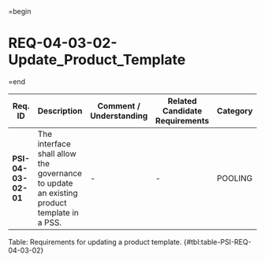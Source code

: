 =begin

# REQ-04-03-02-Update_Product_Template

=end

| Req. ID                        | Description                         | Comment / Understanding                  | Related Candidate Requirements | Category                       |
| ------------------------------ | ----------------------------------- | ---------------------------------------- | ------------------------------ | ------------------------------ |
| __PSI-04-03-02-01__ | The interface shall allow the governance to update an existing product template in a PSS. | - | - | POOLING |

Table: Requirements for updating a product template. {#tbl:table-PSI-REQ-04-03-02}
